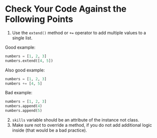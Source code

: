 # Сheck Your Code Against the Following Points

1. Use the `extend()` method or `+=` operator to add multiple values to a single list.

Good example:

```python
numbers = [1, 2, 3]
numbers.extend([4, 5])
```

Also good example:

```python
numbers = [1, 2, 3]
numbers += [4, 5]
```

Bad example:

```python
numbers = [1, 2, 3]
numbers.append(4)
numbers.append(5)
```

2. `skills` variable should be an attribute of the instance not class.
3. Make sure not to override a method, if you do not add additional logic inside (that would be a bad practice).